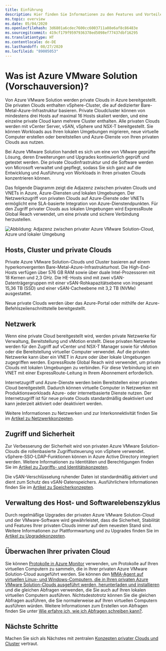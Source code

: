 ```yaml
---
title: Einführung
description: Hier finden Sie Informationen zu den Features und Vorteilen von Azure VMware Solution für die Bereitstellung und Verwaltung VMware-basierter Workloads in Azure.
ms.topic: overview
ms.date: 05/04/2020
ms.openlocfilehash: 3d6801a6cdec7600cc6003711a08e6af8c86483e
ms.sourcegitcommit: 419cf179f9597936378ed5098ef77437dbf16295
ms.translationtype: HT
ms.contentlocale: de-DE
ms.lasthandoff: 08/27/2020
ms.locfileid: "89005053"
---
```

# <a name="what-is-azure-vmware-solution-preview"></a>Was ist Azure VMware Solution (Vorschauversion)?

Von Azure VMware Solution werden private Clouds in Azure bereitgestellt. Die privaten Clouds enthalten vSphere-Cluster, die auf dedizierter Bare-Metal-Azure-Infrastruktur basieren. Private Cloudcluster können von mindestens drei Hosts auf maximal 16 Hosts skaliert werden, und eine einzelne private Cloud kann mehrere Cluster enthalten. Alle privaten Clouds werden mit vCenter Server, vSAN, vSphere und NSX-T bereitgestellt. Sie können Workloads aus Ihren lokalen Umgebungen migrieren, neue virtuelle Computer erstellen oder bereitstellen und Azure-Dienste von Ihren privaten Clouds aus nutzen.

Bei Azure VMware Solution handelt es sich um eine von VMware geprüfte Lösung, deren Erweiterungen und Upgrades kontinuierlich geprüft und getestet werden. Die private Cloudinfrastruktur und die Software werden von Microsoft verwaltet und gepflegt, sodass Sie sich ganz auf die Entwicklung und Ausführung von Workloads in Ihren privaten Clouds konzentrieren können.

Das folgende Diagramm zeigt die Adjazenz zwischen privaten Clouds und VNETs in Azure, Azure-Diensten und lokalen Umgebungen. Der Netzwerkzugriff von privaten Clouds auf Azure-Dienste oder VNETs ermöglicht eine SLA-basierte Integration von Azure-Dienstendpunkten. Für den Zugriff privater Clouds aus lokalen Umgebungen wird ExpressRoute Global Reach verwendet, um eine private und sichere Verbindung herzustellen.

![Abbildung: Adjazenz zwischen privater Azure VMware Solution-Cloud, Azure und lokaler Umgebung](./media/adjacency-overview-drawing-final.png)

## <a name="hosts-clusters-and-private-clouds"></a>Hosts, Cluster und private Clouds

Private Azure VMware Solution-Clouds und Cluster basieren auf einem hyperkonvergenten Bare-Metal-Azure-Infrastrukturhost. Die High-End-Hosts verfügen über 576 GB RAM sowie über duale Intel-Prozessoren mit 18 Kernen und 2,3 GHz. Die HE-Hosts sind mit zwei vSAN-Datenträgergruppen mit einer vSAN-Rohkapazitätsebene von insgesamt 15,36 TB (SSD) und einer vSAN-Cacheebene mit 3,2 TB (NVMe) ausgestattet.

Neue private Clouds werden über das Azure-Portal oder mithilfe der Azure-Befehlszeilenschnittstelle bereitgestellt.

## <a name="networking"></a>Netzwerk

Wenn eine private Cloud bereitgestellt wird, werden private Netzwerke für Verwaltung, Bereitstellung und vMotion erstellt. Diese privaten Netzwerke werden für den Zugriff auf vCenter und NSX-T Manager sowie für vMotion oder die Bereitstellung virtueller Computer verwendet. Auf die privaten Netzwerke kann über ein VNET in Azure oder über lokale Umgebungen zugegriffen werden. ExpressRoute Global Reach wird verwendet, um private Clouds mit lokalen Umgebungen zu verbinden. Für diese Verbindung ist ein VNET mit einer ExpressRoute-Leitung in Ihrem Abonnement erforderlich.

Internetzugriff und Azure-Dienste werden beim Bereitstellen einer privaten Cloud bereitgestellt. Dadurch können virtuelle Computer in Netzwerken mit Produktionsworkloads Azure- oder internetbasierte Dienste nutzen. Der Internetzugriff ist für neue private Clouds standardmäßig deaktiviert und kann jederzeit aktiviert oder deaktiviert werden.

Weitere Informationen zu Netzwerken und zur Interkonnektivität finden Sie im [Artikel zu Netzwerkkonzepten](concepts-networking.md).

## <a name="access-and-security"></a>Zugriff und Sicherheit

Zur Verbesserung der Sicherheit wird von privaten Azure VMware Solution-Clouds die rollenbasierte Zugriffssteuerung von vSphere verwendet. vSphere-SSO-LDAP-Funktionen können in Azure Active Directory integriert werden. Weitere Informationen zu Identitäten und Berechtigungen finden Sie im [Artikel zu Zugriffs- und Identitätskonzepten](concepts-identity.md).

Die vSAN-Verschlüsselung ruhender Daten ist standardmäßig aktiviert und dient zum Schutz des vSAN-Datenspeichers. Ausführlichere Informationen finden Sie im [Artikel zu Speicherkonzepten](concepts-storage.md).

## <a name="host-and-software-lifecycle-maintenance"></a>Verwaltung des Host- und Softwarelebenszyklus

Durch regelmäßige Upgrades der privaten Azure VMware Solution-Cloud und der VMware-Software wird gewährleistet, dass die Sicherheit, Stabilität und Features Ihrer privaten Clouds immer auf dem neuesten Stand sind. Weitere Informationen zur Plattformwartung und zu Upgrades finden Sie im [Artikel zu Upgradekonzepten](concepts-upgrades.md).

## <a name="monitoring-your-private-cloud"></a>Überwachen Ihrer privaten Cloud

Sie können [Protokolle in Azure Monitor](../azure-monitor/overview.md) verwenden, um Protokolle auf Ihren virtuellen Computern zu sammeln, die in Ihrer privaten Azure VMware Solution-Cloud ausgeführt werden. Sie können den [MMA-Agent auf virtuellen Linux- und Windows-Computern, die in Ihren privaten Azure VMware Solution-Clouds ausgeführt werden, herunterladen und installieren](../azure-monitor/platform/log-analytics-agent.md#installation-options) und die gleichen Abfragen verwenden, die Sie auch auf Ihren lokalen virtuellen Computern ausführen. Nichtsdestotrotz können Sie die gleichen Abfragen ausführen, die Sie normalerweise auf Ihren virtuellen Computern ausführen würden. Weitere Informationen zum Erstellen von Abfragen finden Sie unter [Wie erfahre ich, wie ich Abfragen schreiben kann?](../azure-monitor/log-query/log-query-overview.md#how-can-i-learn-how-to-write-queries).

## <a name="next-steps"></a>Nächste Schritte

Machen Sie sich als Nächstes mit zentralen [Konzepten privater Clouds und Cluster](concepts-private-clouds-clusters.md) vertraut.

<!-- LINKS - external -->

<!-- LINKS - internal -->
[concepts-private-clouds-clusters]: ./concepts-private-clouds-clusters.md
